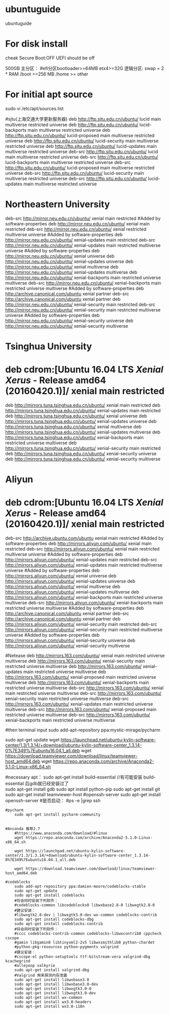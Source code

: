 # ubuntuguide
ubuntuguide

# For disk install
cheak Secure Boot:OFF
UEFI should be off

500GB
主分区：
#efi分区bootloader>=64MB
etx4>=32G
逻辑分区:
swap = 2 * RAM
/boot     >=256 MB
/home   >= other


# For initial apt source
sudo vi /etc/apt/sources.list  

#sjtu(上海交通大学更新服务器)
deb http://ftp.sjtu.edu.cn/ubuntu/ lucid main multiverse restricted universe
deb http://ftp.sjtu.edu.cn/ubuntu/ lucid-backports main multiverse restricted universe
deb http://ftp.sjtu.edu.cn/ubuntu/ lucid-proposed main multiverse restricted universe
deb http://ftp.sjtu.edu.cn/ubuntu/ lucid-security main multiverse restricted universe
deb http://ftp.sjtu.edu.cn/ubuntu/ lucid-updates main multiverse restricted universe
deb-src http://ftp.sjtu.edu.cn/ubuntu/ lucid main multiverse restricted universe
deb-src http://ftp.sjtu.edu.cn/ubuntu/ lucid-backports main multiverse restricted universe
deb-src http://ftp.sjtu.edu.cn/ubuntu/ lucid-proposed main multiverse restricted universe
deb-src http://ftp.sjtu.edu.cn/ubuntu/ lucid-security main multiverse restricted universe
deb-src http://ftp.sjtu.edu.cn/ubuntu/ lucid-updates main multiverse restricted universe  

# Northeastern University
deb-src http://mirror.neu.edu.cn/ubuntu/ xenial main restricted #Added by software-properties
deb http://mirror.neu.edu.cn/ubuntu/ xenial main restricted
deb-src http://mirror.neu.edu.cn/ubuntu/ xenial restricted multiverse universe #Added by software-properties
deb http://mirror.neu.edu.cn/ubuntu/ xenial-updates main restricted
deb-src http://mirror.neu.edu.cn/ubuntu/ xenial-updates main restricted multiverse universe #Added by software-properties
deb http://mirror.neu.edu.cn/ubuntu/ xenial universe
deb http://mirror.neu.edu.cn/ubuntu/ xenial-updates universe
deb http://mirror.neu.edu.cn/ubuntu/ xenial multiverse
deb http://mirror.neu.edu.cn/ubuntu/ xenial-updates multiverse
deb http://mirror.neu.edu.cn/ubuntu/ xenial-backports main restricted universe multiverse
deb-src http://mirror.neu.edu.cn/ubuntu/ xenial-backports main restricted universe multiverse #Added by software-properties
deb http://archive.canonical.com/ubuntu xenial partner
deb-src http://archive.canonical.com/ubuntu xenial partner
deb http://mirror.neu.edu.cn/ubuntu/ xenial-security main restricted
deb-src http://mirror.neu.edu.cn/ubuntu/ xenial-security main restricted multiverse universe #Added by software-properties
deb http://mirror.neu.edu.cn/ubuntu/ xenial-security universe
deb http://mirror.neu.edu.cn/ubuntu/ xenial-security multiverse


# Tsinghua University
# deb cdrom:[Ubuntu 16.04 LTS _Xenial Xerus_ - Release amd64 (20160420.1)]/ xenial main restricted
deb http://mirrors.tuna.tsinghua.edu.cn/ubuntu/ xenial main restricted
deb http://mirrors.tuna.tsinghua.edu.cn/ubuntu/ xenial-updates main restricted
deb http://mirrors.tuna.tsinghua.edu.cn/ubuntu/ xenial universe
deb http://mirrors.tuna.tsinghua.edu.cn/ubuntu/ xenial-updates universe
deb http://mirrors.tuna.tsinghua.edu.cn/ubuntu/ xenial multiverse
deb http://mirrors.tuna.tsinghua.edu.cn/ubuntu/ xenial-updates multiverse
deb http://mirrors.tuna.tsinghua.edu.cn/ubuntu/ xenial-backports main restricted universe multiverse
deb http://mirrors.tuna.tsinghua.edu.cn/ubuntu/ xenial-security main restricted
deb http://mirrors.tuna.tsinghua.edu.cn/ubuntu/ xenial-security universe
deb http://mirrors.tuna.tsinghua.edu.cn/ubuntu/ xenial-security multiverse


# Aliyun
# deb cdrom:[Ubuntu 16.04 LTS _Xenial Xerus_ - Release amd64 (20160420.1)]/ xenial main restricted
deb-src http://archive.ubuntu.com/ubuntu xenial main restricted #Added by software-properties
deb http://mirrors.aliyun.com/ubuntu/ xenial main restricted
deb-src http://mirrors.aliyun.com/ubuntu/ xenial main restricted multiverse universe #Added by software-properties
deb http://mirrors.aliyun.com/ubuntu/ xenial-updates main restricted
deb-src http://mirrors.aliyun.com/ubuntu/ xenial-updates main restricted multiverse universe #Added by software-properties
deb http://mirrors.aliyun.com/ubuntu/ xenial universe
deb http://mirrors.aliyun.com/ubuntu/ xenial-updates universe
deb http://mirrors.aliyun.com/ubuntu/ xenial multiverse
deb http://mirrors.aliyun.com/ubuntu/ xenial-updates multiverse
deb http://mirrors.aliyun.com/ubuntu/ xenial-backports main restricted universe multiverse
deb-src http://mirrors.aliyun.com/ubuntu/ xenial-backports main restricted universe multiverse #Added by software-properties
deb http://archive.canonical.com/ubuntu xenial partner
deb-src http://archive.canonical.com/ubuntu xenial partner
deb http://mirrors.aliyun.com/ubuntu/ xenial-security main restricted
deb-src http://mirrors.aliyun.com/ubuntu/ xenial-security main restricted multiverse universe #Added by software-properties
deb http://mirrors.aliyun.com/ubuntu/ xenial-security universe
deb http://mirrors.aliyun.com/ubuntu/ xenial-security multiverse


#Netease
deb http://mirrors.163.com/ubuntu/ xenial main restricted universe multiverse
deb http://mirrors.163.com/ubuntu/ xenial-security main restricted universe multiverse
deb http://mirrors.163.com/ubuntu/ xenial-updates main restricted universe multiverse
deb http://mirrors.163.com/ubuntu/ xenial-proposed main restricted universe multiverse
deb http://mirrors.163.com/ubuntu/ xenial-backports main restricted universe multiverse
deb-src http://mirrors.163.com/ubuntu/ xenial main restricted universe multiverse
deb-src http://mirrors.163.com/ubuntu/ xenial-security main restricted universe multiverse
deb-src http://mirrors.163.com/ubuntu/ xenial-updates main restricted universe multiverse
deb-src http://mirrors.163.com/ubuntu/ xenial-proposed main restricted universe multiverse
deb-src http://mirrors.163.com/ubuntu/ xenial-backports main restricted universe multiverse




#then terminal input 
sudo add-apt-repository ppa:mystic-mirage/pycharm



sudo apt-get update 
wget https://launchpad.net/ubuntu-kylin-software-center/1.3/1.3.14/+download/ubuntu-kylin-software-center_1.3.14-0%7E349%7Eubuntu16.04.1_all.deb
wget https://download.teamviewer.com/download/linux/teamviewer-host_amd64.deb
wget https://repo.anaconda.com/archive/Anaconda2-5.1.0-Linux-x86_64.sh

#necessary apt：
	sudo apt-get install build-essential //有可能安装 build-essential 后gdb就已经安装过了  
	sudo apt-get install gdb 
	sudo apt install python-pip
	sudo apt-get install git
	sudo apt-get install teamviewer-host
	#openssh-server
		sudo apt-get install openssh-server
		#是否启动：
		#ps -e |grep ssh

	
	
	
	#pycharm 
		sudo apt-get install pycharm-community
	
	
	#Anconda 推荐2.7
		#https://www.anaconda.com/download/#linux
		wget https://repo.anaconda.com/archive/Anaconda2-5.1.0-Linux-x86_64.sh		
		
		wget https://launchpad.net/ubuntu-kylin-software-center/1.3/1.3.14/+download/ubuntu-kylin-software-center_1.3.14-0%7E349%7Eubuntu16.04.1_all.deb

		wget https://download.teamviewer.com/download/linux/teamviewer-host_amd64.deb
	
	#codeblocks
		sudo add-apt-repository ppa:damien-moore/codeblocks-stable  
		sudo apt-get update  
		sudo apt-get install codeblocks  
		#将会同时安装下列软件：  
		#codeblocks-common libcodeblocks0 libwxbase2.8-0 libwxgtk2.8-0  
		#建议安装：  
		#libwxgtk2.8-dev | libwxgtk3.0-dev wx-common codeblocks-contrib   
		sudo apt-get install codeblocks-dbg  
		sudo apt-get install codeblocks-contrib  
		#将会同时安装下列软件：  
		#cccc codeblocks-contrib-common codeblocks-libwxcontrib0 cppcheck cscope  
		#gamin libgamin0 libtinyxml2-2v5 libwxsmithlib0 python-chardet  
		#python-pkg-resources python-pygments valgrind  
		#建议安装：  
		#cscope-el python-setuptools ttf-bitstream-vera valgrind-dbg kcachegrind  
		#alleyoop valkyrie   
		sudo apt-get install valgrind-dbg  
		#Valgrind 用来探测内存泄露 
		sudo apt-get install libwxbase3.0  
		sudo apt-get install libwxbase3.0-dev  
		sudo apt-get install libwxgtk3.0-0  
		sudo apt-get install libwxgtk3.0-dev  
		sudo apt-get install wx-common  
		sudo apt-get install wx3.0-headers  
		sudo apt-get install wx3.0-i18n
	
	
	
	



